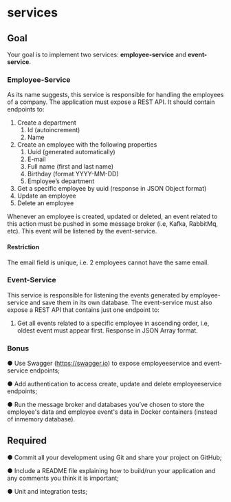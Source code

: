 # services
## Goal
Your goal is to implement two services: **employee-service** and **event-service**.

### Employee-Service
As its name suggests, this service is responsible for handling the employees of a company. The application must expose a REST API. It should contain endpoints to:

1. Create a department
    1. Id (auto­increment)
    2. Name
2. Create an employee with the following properties
    1. Uuid (generated automatically)
    2. E-mail
    3. Full name (first and last name)
    4. Birthday (format YYYY-MM-DD)
    5. Employee’s department
3. Get a specific employee by uuid (response in JSON Object format)
4. Update an employee
5. Delete an employee

Whenever an employee is created, updated or deleted, an event related to this action must be pushed in some message broker (i.e, Kafka, RabbitMq, etc). This event will be listened by the event-service.

#### Restriction
The email field is unique, i.e. 2 employees cannot have the same email.

### Event-Service

This service is responsible for listening the events generated by employee-service and save them in its own database. The event-service must also expose a REST API that contains just one endpoint to:

1. Get all events related to a specific employee in ascending order, i.e, oldest event must appear first. Response in JSON Array format.
### Bonus

● Use Swagger (https://swagger.io) to expose employee­service and event­service endpoints;

● Add authentication to access create, update and delete employee­service endpoints;

● Run the message broker and databases you’ve chosen to store the employee's data and employee event's data in Docker containers (instead of in­memory database).

## Required

● Commit all your development using Git and share your project on GitHub;

● Include a README file explaining how to build/run your application and any comments you think it is important;

● Unit and integration tests;
